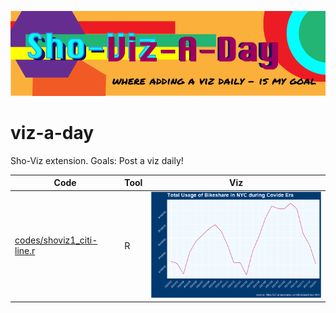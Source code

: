 
![](img/viz-a-day.png)


# viz-a-day
Sho-Viz extension.  Goals: Post a viz daily!

Code|Tool|Viz
-|-|-
[codes/shoviz1_citi-line.r](codes/shoviz1_citi-line.r)|R|<a href = "viz/citibike_plot.png"><img src = "https://github.com/ShokoLocoMocco/viz-a-day/blob/c6c6e9df793be94349d1b778ee4f5b8eca3e2435/viz/citibike_plot.png" width=300></a>
